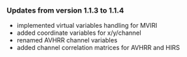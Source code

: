 ### Updates from version 1.1.3 to 1.1.4

- implemented virtual variables handling for MVIRI
- added coordinate variables for x/y/channel
- renamed AVHRR channel variables
- added channel correlation matrices for AVHRR and HIRS